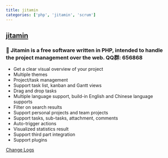 ```yaml
---
title: jitamin
categories: ['php', 'jitamin', 'scrum']
---
```

## [jitamin](https://github.com/jitamin/jitamin)

### :panda_face: Jitamin is a free software written in PHP, intended to handle the project management over the web. QQ群: 656868


* Get a clear visual overview of your project
* Multiple themes
* Project/task management
* Support task list, kanban and Gantt views
* Drag and drop tasks
* Multiple language support, build-in English and Chinese language supports
* Filter on search results
* Support personal projects and team projects
* Support tasks, sub-tasks, attachment, comments
* Auto-trigger actions
* Visualized statistics result
* Support third part integration
* Support plugins

[Change Logs](https://github.com/jitamin/jitamin/blob/master/ChangeLog.md)
